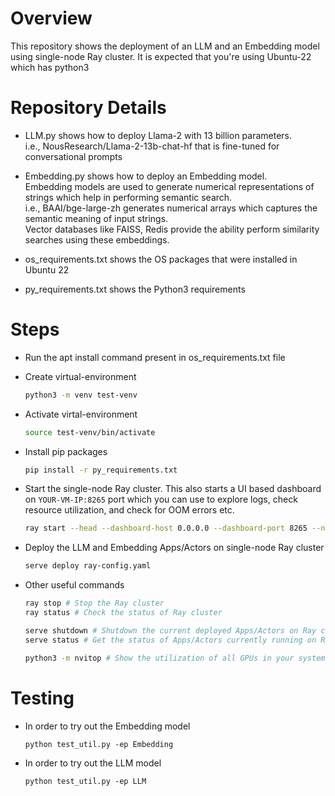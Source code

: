 # Overview

This repository shows the deployment of an LLM and an Embedding model using single-node Ray cluster.
It is expected that you're using Ubuntu-22 which has python3


# Repository Details

- LLM.py shows how to deploy Llama-2 with 13 billion parameters.  
i.e., NousResearch/Llama-2-13b-chat-hf that is fine-tuned for conversational prompts

- Embedding.py shows how to deploy an Embedding model.  
Embedding models are used to generate numerical representations of strings which help in performing semantic search.  
i.e., BAAI/bge-large-zh generates numerical arrays which captures the semantic meaning of input strings.  
Vector databases like FAISS, Redis provide the ability perform similarity searches using these embeddings.

- os_requirements.txt shows the OS packages that were installed in Ubuntu 22

- py_requirements.txt shows the Python3 requirements


# Steps

- Run the apt install command present in os_requirements.txt file

- Create virtual-environment  
   ```bash
   python3 -m venv test-venv
   ```

- Activate virtal-environment  
   ```bash
   source test-venv/bin/activate
   ```

- Install pip packages  
   ```bash
   pip install -r py_requirements.txt
   ```

- Start the single-node Ray cluster. This also starts a UI based dashboard on `YOUR-VM-IP:8265` port which you can use to explore logs, check resource utilization, and check for OOM errors etc.
  ```bash
  ray start --head --dashboard-host 0.0.0.0 --dashboard-port 8265 --num-cpus 4 --num-gpus 6
  ```

- Deploy the LLM and Embedding Apps/Actors on single-node Ray cluster
  ```bash
  serve deploy ray-config.yaml
  ```

- Other useful commands
  ```bash
  ray stop # Stop the Ray cluster
  ray status # Check the status of Ray cluster

  serve shutdown # Shutdown the current deployed Apps/Actors on Ray cluster
  serve status # Get the status of Apps/Actors currently running on Ray cluster

  python3 -m nvitop # Show the utilization of all GPUs in your system
  ```


# Testing

- In order to try out the Embedding model
  ```
  python test_util.py -ep Embedding
  ```

- In order to try out the LLM model
  ```
  python test_util.py -ep LLM
  ```